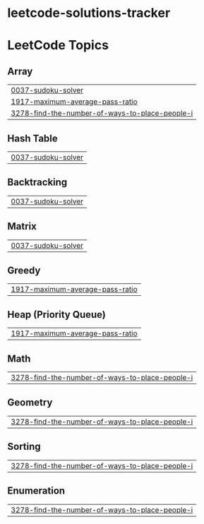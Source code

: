# leetcode-solutions-tracker
<!---LeetCode Topics Start-->
# LeetCode Topics
## Array
|  |
| ------- |
| [0037-sudoku-solver](https://github.com/Prakhar-gith/leetcode-solutions-tracker/tree/master/0037-sudoku-solver) |
| [1917-maximum-average-pass-ratio](https://github.com/Prakhar-gith/leetcode-solutions-tracker/tree/master/1917-maximum-average-pass-ratio) |
| [3278-find-the-number-of-ways-to-place-people-i](https://github.com/Prakhar-gith/leetcode-solutions-tracker/tree/master/3278-find-the-number-of-ways-to-place-people-i) |
## Hash Table
|  |
| ------- |
| [0037-sudoku-solver](https://github.com/Prakhar-gith/leetcode-solutions-tracker/tree/master/0037-sudoku-solver) |
## Backtracking
|  |
| ------- |
| [0037-sudoku-solver](https://github.com/Prakhar-gith/leetcode-solutions-tracker/tree/master/0037-sudoku-solver) |
## Matrix
|  |
| ------- |
| [0037-sudoku-solver](https://github.com/Prakhar-gith/leetcode-solutions-tracker/tree/master/0037-sudoku-solver) |
## Greedy
|  |
| ------- |
| [1917-maximum-average-pass-ratio](https://github.com/Prakhar-gith/leetcode-solutions-tracker/tree/master/1917-maximum-average-pass-ratio) |
## Heap (Priority Queue)
|  |
| ------- |
| [1917-maximum-average-pass-ratio](https://github.com/Prakhar-gith/leetcode-solutions-tracker/tree/master/1917-maximum-average-pass-ratio) |
## Math
|  |
| ------- |
| [3278-find-the-number-of-ways-to-place-people-i](https://github.com/Prakhar-gith/leetcode-solutions-tracker/tree/master/3278-find-the-number-of-ways-to-place-people-i) |
## Geometry
|  |
| ------- |
| [3278-find-the-number-of-ways-to-place-people-i](https://github.com/Prakhar-gith/leetcode-solutions-tracker/tree/master/3278-find-the-number-of-ways-to-place-people-i) |
## Sorting
|  |
| ------- |
| [3278-find-the-number-of-ways-to-place-people-i](https://github.com/Prakhar-gith/leetcode-solutions-tracker/tree/master/3278-find-the-number-of-ways-to-place-people-i) |
## Enumeration
|  |
| ------- |
| [3278-find-the-number-of-ways-to-place-people-i](https://github.com/Prakhar-gith/leetcode-solutions-tracker/tree/master/3278-find-the-number-of-ways-to-place-people-i) |
<!---LeetCode Topics End-->